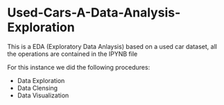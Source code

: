 # Used-Cars-A-Data-Analysis-Exploration
This is a EDA (Exploratory Data Anlaysis) based on a used car dataset, all the operations are contained in the IPYNB file 

For this instance we did the following procedures:
- Data Exploration
- Data Clensing
- Data Visualization

